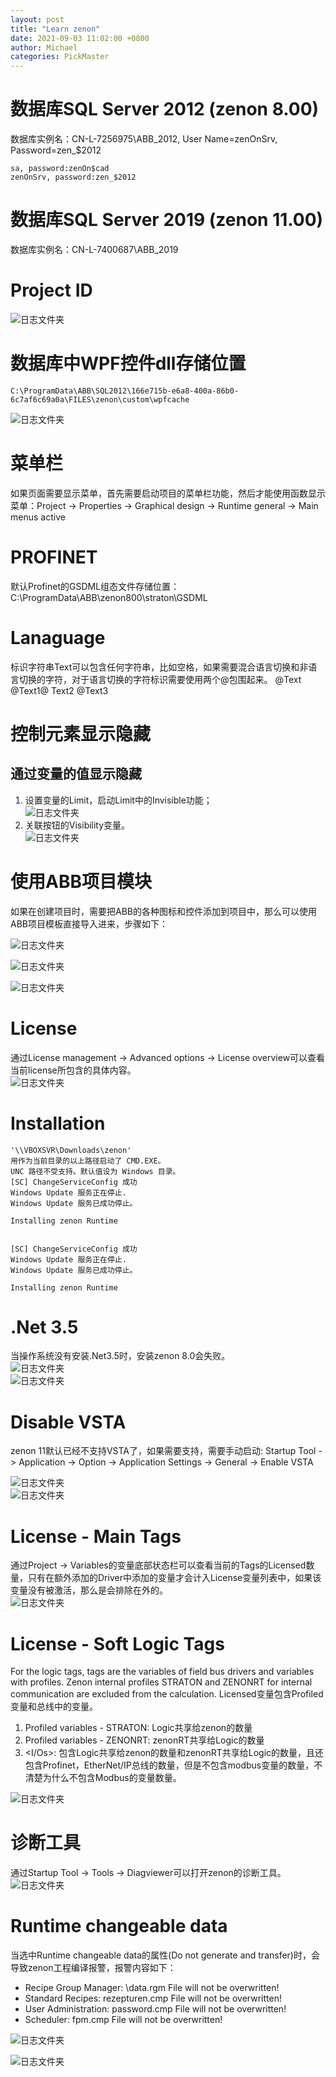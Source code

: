 ```yaml
---
layout: post
title: "Learn zenon"
date: 2021-09-03 11:02:00 +0800
author: Michael
categories: PickMaster
---
```


# 数据库SQL Server 2012 (zenon 8.00)
数据库实例名：CN-L-7256975\ABB_2012, User Name=zenOnSrv, Password=zen_$2012

	sa, password:zenOn$cad
	zenOnSrv, password:zen_$2012

# 数据库SQL Server 2019 (zenon 11.00)
数据库实例名：CN-L-7400687\ABB_2019

# Project ID
![日志文件夹](/assets/pickmaster/ProjectID.png) 

# 数据库中WPF控件dll存储位置
	C:\ProgramData\ABB\SQL2012\166e715b-e6a8-400a-86b0-6c7af6c69a0a\FILES\zenon\custom\wpfcache
![日志文件夹](/assets/pickmaster/SQL2012wpfcache.png) 

# 菜单栏
如果页面需要显示菜单，首先需要启动项目的菜单栏功能，然后才能使用函数显示菜单：Project -> Properties -> Graphical design -> Runtime general -> Main menus active

# PROFINET
默认Profinet的GSDML组态文件存储位置：C:\ProgramData\ABB\zenon800\straton\GSDML

# Lanaguage
标识字符串Text可以包含任何字符串，比如空格，如果需要混合语言切换和非语言切换的字符，对于语言切换的字符标识需要使用两个@包围起来。
	@Text
	@Text1@ Text2 @Text3

# 控制元素显示隐藏
## 通过变量的值显示隐藏
1. 设置变量的Limit，启动Limit中的Invisible功能；  
![日志文件夹](/assets/pickmaster/VariableLimit.png)  
1. 关联按钮的Visibility变量。  
![日志文件夹](/assets/pickmaster/ButtonVisibilityByVariableLimit.png)  

# 使用ABB项目模块
如果在创建项目时，需要把ABB的各种图标和控件添加到项目中，那么可以使用ABB项目模板直接导入进来，步骤如下：

![日志文件夹](/assets/pickmaster/starteditorwizards-ABBProject.png)  

![日志文件夹](/assets/pickmaster/ABBProjectConfigurationWizard.png)  

![日志文件夹](/assets/pickmaster/ABB_UIs.png)

# License
通过License management -> Advanced options -> License overview可以查看当前license所包含的具体内容。  
![日志文件夹](/assets/pickmaster/zenonLicense.png)

# Installation
	'\\VBOXSVR\Downloads\zenon'
	用作为当前目录的以上路径启动了 CMD.EXE。
	UNC 路径不受支持。默认值设为 Windows 目录。
	[SC] ChangeServiceConfig 成功
	Windows Update 服务正在停止.
	Windows Update 服务已成功停止。
	
	Installing zenon Runtime


	[SC] ChangeServiceConfig 成功
	Windows Update 服务正在停止.
	Windows Update 服务已成功停止。
	
	Installing zenon Runtime

# .Net 3.5
当操作系统没有安装.Net3.5时，安装zenon 8.0会失败。  
![日志文件夹](/assets/zenon/InstallationFailed.png)  
![日志文件夹](/assets/zenon/DotNet3.5.png)  

# Disable VSTA
zenon 11默认已经不支持VSTA了，如果需要支持，需要手动启动: Startup Tool -> Application -> Option -> Application Settings -> General -> Enable VSTA

![日志文件夹](/assets/zenon/EnableVSTA.png)  
![日志文件夹](/assets/zenon/VSTACancelled.png)  

# License - Main Tags
通过Project -> Variables的变量底部状态栏可以查看当前的Tags的Licensed数量，只有在额外添加的Driver中添加的变量才会计入License变量列表中，如果该变量没有被激活，那么是会排除在外的。  
![日志文件夹](/assets/zenon/MainLicenseTags.png) 

# License - Soft Logic Tags
For the logic tags, tags are the variables of field bus drivers and variables with profiles. Zenon internal profiles STRATON and ZENONRT for internal communication are excluded from the calculation. Licensed变量包含Profiled变量和总线中的变量。  

1. Profiled variables - STRATON: Logic共享给zenon的数量
2. Profiled variables - ZENONRT: zenonRT共享给Logic的数量
3. <I/Os>: 包含Logic共享给zenon的数量和zenonRT共享给Logic的数量，且还包含Profinet，EtherNet/IP总线的数量，但是不包含modbus变量的数量，不清楚为什么不包含Modbus的变量数量。

![日志文件夹](/assets/zenon/ProfiledIOVariables.png)  

# 诊断工具
通过Startup Tool -> Tools -> Diagviewer可以打开zenon的诊断工具。  
![日志文件夹](/assets/zenon/DiagViewerTools.png)  

# Runtime changeable data
当选中Runtime changeable data的属性(Do not generate and transfer)时，会导致zenon工程编译报警，报警内容如下：

- Recipe Group Manager: \data.rgm File will not be overwritten!
- Standard Recipes: rezepturen.cmp File will not be overwritten!
- User Administration: password.cmp File will not be overwritten!
- Scheduler: fpm.cmp File will not be overwritten!

![日志文件夹](/assets/zenon/Runtimechangeabledata.png)  

![日志文件夹](/assets/zenon/data_rgm.png)  